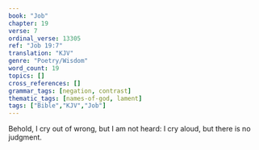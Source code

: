 ```yaml
---
book: "Job"
chapter: 19
verse: 7
ordinal_verse: 13305
ref: "Job 19:7"
translation: "KJV"
genre: "Poetry/Wisdom"
word_count: 19
topics: []
cross_references: []
grammar_tags: [negation, contrast]
thematic_tags: [names-of-god, lament]
tags: ["Bible","KJV","Job"]
---
```

Behold, I cry out of wrong, but I am not heard: I cry aloud, but there is no judgment.
